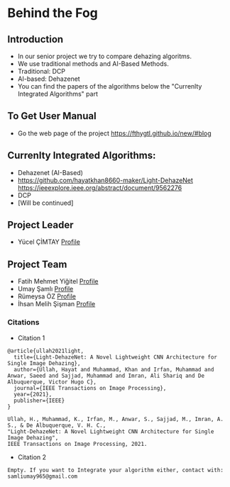 # Behind the Fog

## Introduction
- In our senior project we try to compare dehazing algoritms.
- We use traditional methods and AI-Based Methods.
- Traditional:  DCP
- AI-based:  Dehazenet
- You can find the papers of the algorithms below the "Currenlty Integrated Algorithms" part

## To Get User Manual
- Go the web page of the project
  https://fthygtl.github.io/new/#blog

## Currenlty Integrated Algorithms:
- Dehazenet (AI-Based)
- https://github.com/hayatkhan8660-maker/Light-DehazeNet 
  https://ieeexplore.ieee.org/abstract/document/9562276
- DCP
- [Will be continued] 

## Project Leader
- Yücel ÇİMTAY [Profile](https://www.tedu.edu.tr/yucel-cimtay)

## Project Team
- Fatih Mehmet Yiğitel [Profile](https://github.com/fthygtl)
- Umay Şamlı [Profile](https://github.com/samliumay)
- Rümeysa ÖZ [Profile](https://github.com/rumeysaoz)
- İhsan Melih Şişman [Profile](https://github.com/Melih5000?tab=repositories)

### Citations
- Citation 1 
```
@article{ullah2021light,
  title={Light-DehazeNet: A Novel Lightweight CNN Architecture for Single Image Dehazing},
  author={Ullah, Hayat and Muhammad, Khan and Irfan, Muhammad and Anwar, Saeed and Sajjad, Muhammad and Imran, Ali Shariq and De Albuquerque, Victor Hugo C},
  journal={IEEE Transactions on Image Processing},
  year={2021},
  publisher={IEEE}
}
```
```
Ullah, H., Muhammad, K., Irfan, M., Anwar, S., Sajjad, M., Imran, A. S., & De Albuquerque, V. H. C., 
"Light-DehazeNet: A Novel Lightweight CNN Architecture for Single Image Dehazing", 
IEEE Transactions on Image Processing, 2021.
```
- Citation 2
```
Empty. If you want to Integrate your algorithm either, contact with: samliumay965@gmail.com
```

